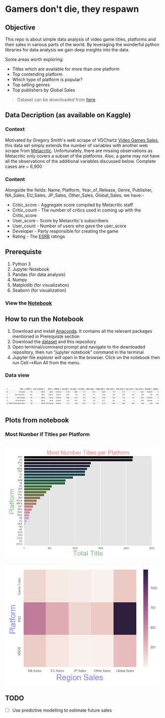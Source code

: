 # Gamers don't die, they respawn

## Objective
This repo is about simple data analysis of video game titles, platforms and their sales in various parts of the world. By leveraging the wonderful python libraries for data analysis we gain deep insights into the data.

Some areas worth exploring:
* Titles which are available for more than one platform
* Top contending platform
* Which type of platform is popular?
* Top selling genres
* Top publishers by Global Sales


> Dataset can be downloaded from  [here](https://www.kaggle.com/rush4ratio/video-game-sales-with-ratings)

## Data Decription (as available on Kaggle)
### Context
Motivated by Gregory Smith's web scrape of VGChartz [Video Games Sales](https://www.kaggle.com/gregorut/datasets), this data set simply extends the number of variables with another web scrape from [Metacritic](http://www.metacritic.com/browse/games/release-date/available). Unfortunately, there are missing observations as Metacritic only covers a subset of the platforms. Also, a game may not have all the observations of the additional variables discussed below. Complete cases are ~ 6,900
### Content
Alongside the fields: Name, Platform, Year_of_Release, Genre, Publisher, NA_Sales, EU_Sales, JP_Sales, Other_Sales, Global_Sales, we have:-

* Critic_score - Aggregate score compiled by Metacritic staff
* Critic_count - The number of critics used in coming up with the Critic_score
* User_score - Score by Metacritic's subscribers
* User_count - Number of users who gave the user_score
* Developer - Party responsible for creating the game
* Rating - The [ESRB](https://www.esrb.org/) ratings

## Prerequiste
1. Python 3
2. Jupyter Notebook
3. Pandas (for data analysis)
4. Numpy
5. Matplotlib (for visualization)
6. Seaborn (for visualization)


### View the [Notebook](videogamesales.ipynb)

## How to run the Notebook
1. Download and install [Anaconda](https://anaconda.org). It contains all the relevant packages mentioned in Prerequiste section
2. Download the [dataset](https://www.kaggle.com/rush4ratio/video-game-sales-with-ratings) and this repository
3. Open terminal/command prompt and navigate to the downloaded repository, then run "jupyter notebook" command in the terminal
4. Jupyter file explorer will open in the browser. Click on the notebook then run Cell-->Run All from the menu.

### Data view

![Dataframe head](images/videogamesdf.png "Original Image")
---
## Plots from notebook
### Most Number if Titles per Platform
![Most Number of titles](images/videogames_titles.png "Original Image")
---


![Region Sales](images/videogames_region.png "Original Image")

## TODO
- [ ] Use predictive modelling to estimate future sales

